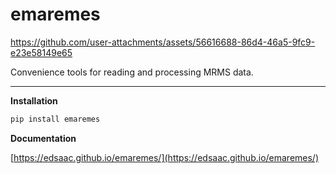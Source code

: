 # emaremes

https://github.com/user-attachments/assets/56616688-86d4-46a5-9fc9-e23e58149e65

Convenience tools for reading and processing MRMS data.

_____________

**Installation**

```sh
pip install emaremes
```

**Documentation**

[https://edsaac.github.io/emaremes/](https://edsaac.github.io/emaremes/)


